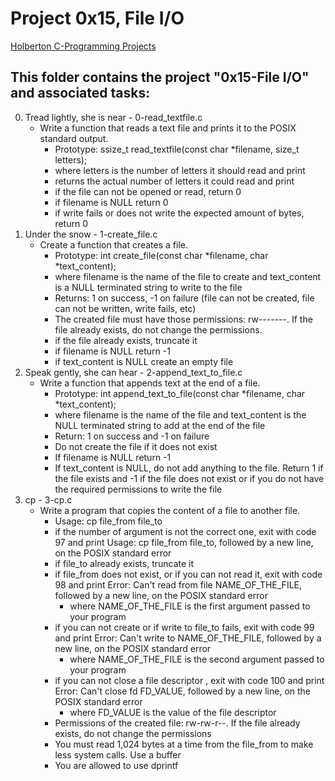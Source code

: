 # Project 0x15, File I/O

[Holberton C-Programming Projects](https://github.com/Jilroge7/holbertonschool-low_level_programming.git)

## This folder contains the project "0x15-File I/O" and associated tasks:
0. Tread lightly, she is near - 0-read_textfile.c
	* Write a function that reads a text file and prints it to the POSIX standard output.
		* Prototype: ssize_t read_textfile(const char *filename, size_t letters);
		* where letters is the number of letters it should read and print
		* returns the actual number of letters it could read and print
		* if the file can not be opened or read, return 0
		* if filename is NULL return 0
		* if write fails or does not write the expected amount of bytes, return 0
1. Under the snow - 1-create_file.c
	* Create a function that creates a file.
		* Prototype: int create_file(const char *filename, char *text_content);
		* where filename is the name of the file to create and text_content is a NULL terminated string to write to the file
		* Returns: 1 on success, -1 on failure (file can not be created, file can not be written, write fails, etc)
		* The created file must have those permissions: rw-------. If the file already exists, do not change the permissions.
		* if the file already exists, truncate it
		* if filename is NULL return -1
		* if text_content is NULL create an empty file
2. Speak gently, she can hear - 2-append_text_to_file.c
	* Write a function that appends text at the end of a file.
		* Prototype: int append_text_to_file(const char *filename, char *text_content);
		* where filename is the name of the file and text_content is the NULL terminated string to add at the end of the file
		* Return: 1 on success and -1 on failure
		* Do not create the file if it does not exist
		* If filename is NULL return -1
		* If text_content is NULL, do not add anything to the file. Return 1 if the file exists and -1 if the file does not exist or if you do not have the required permissions to write the file
3. cp - 3-cp.c
	* Write a program that copies the content of a file to another file.
		* Usage: cp file_from file_to
		* if the number of argument is not the correct one, exit with code 97 and print Usage: cp file_from file_to, followed by a new line, on the POSIX standard error
		* if file_to already exists, truncate it
		* if file_from does not exist, or if you can not read it, exit with code 98 and print Error: Can't read from file NAME_OF_THE_FILE, followed by a new line, on the POSIX standard error
			* where NAME_OF_THE_FILE is the first argument passed to your program
		* if you can not create or if write to file_to fails, exit with code 99 and print Error: Can't write to NAME_OF_THE_FILE, followed by a new line, on the POSIX standard error
			* where NAME_OF_THE_FILE is the second argument passed to your program
		* if you can not close a file descriptor , exit with code 100 and print Error: Can't close fd FD_VALUE, followed by a new line, on the POSIX standard error
			* where FD_VALUE is the value of the file descriptor
		* Permissions of the created file: rw-rw-r--. If the file already exists, do not change the permissions
		* You must read 1,024 bytes at a time from the file_from to make less system calls. Use a buffer
		* You are allowed to use dprintf
